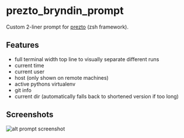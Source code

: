 prezto_bryndin_prompt
=====================

Custom 2-liner prompt for [prezto](https://github.com/sorin-ionescu/prezto) (zsh framework).

Features
--------
  * full terminal width top line to visually separate different runs
  * current time
  * current user
  * host (only shown on remote machines)
  * active pythons virtualenv
  * git info
  * current dir (automatically falls back to shortened version if too long)

Screenshots
-----------
![alt prompt screenshot](http://i.imgur.com/b2M5eOw.png?1 "Prompt screenshot")
